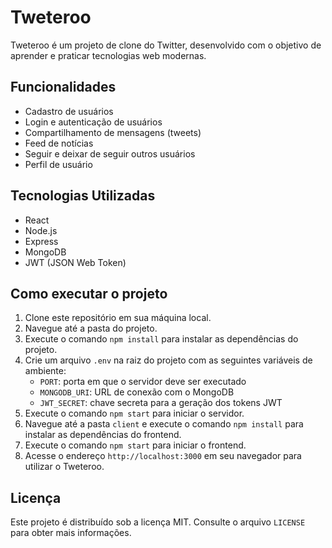 # Tweteroo

Tweteroo é um projeto de clone do Twitter, desenvolvido com o objetivo de aprender e praticar tecnologias web modernas.

## Funcionalidades

- Cadastro de usuários
- Login e autenticação de usuários
- Compartilhamento de mensagens (tweets)
- Feed de notícias
- Seguir e deixar de seguir outros usuários
- Perfil de usuário

## Tecnologias Utilizadas

- React
- Node.js
- Express
- MongoDB
- JWT (JSON Web Token)

## Como executar o projeto

1. Clone este repositório em sua máquina local.
2. Navegue até a pasta do projeto.
3. Execute o comando `npm install` para instalar as dependências do projeto.
4. Crie um arquivo `.env` na raiz do projeto com as seguintes variáveis de ambiente:
   - `PORT`: porta em que o servidor deve ser executado
   - `MONGODB_URI`: URL de conexão com o MongoDB
   - `JWT_SECRET`: chave secreta para a geração dos tokens JWT
5. Execute o comando `npm start` para iniciar o servidor.
6. Navegue até a pasta `client` e execute o comando `npm install` para instalar as dependências do frontend.
7. Execute o comando `npm start` para iniciar o frontend.
8. Acesse o endereço `http://localhost:3000` em seu navegador para utilizar o Tweteroo.

## Licença

Este projeto é distribuído sob a licença MIT. Consulte o arquivo `LICENSE` para obter mais informações.
